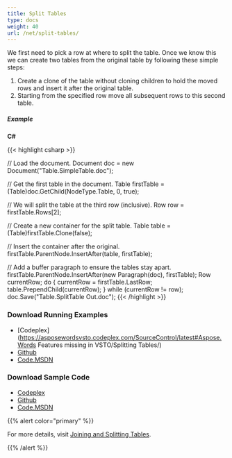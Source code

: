 ```yaml
---
title: Split Tables
type: docs
weight: 40
url: /net/split-tables/
---
```


We first need to pick a row at where to split the table. Once we know this we can create two tables from the original table by following these simple steps:

1. Create a clone of the table without cloning children to hold the moved rows and insert it after the original table.
1. Starting from the specified row move all subsequent rows to this second table.
##### **Example**
**C#**

{{< highlight csharp >}}

 // Load the document.
 Document doc = new Document("Table.SimpleTable.doc");

 // Get the first table in the document.
 Table firstTable = (Table)doc.GetChild(NodeType.Table, 0, true);

 // We will split the table at the third row (inclusive).
 Row row = firstTable.Rows[2];

 // Create a new container for the split table.
 Table table = (Table)firstTable.Clone(false);

 // Insert the container after the original.
 firstTable.ParentNode.InsertAfter(table, firstTable);

 // Add a buffer paragraph to ensure the tables stay apart.
 firstTable.ParentNode.InsertAfter(new Paragraph(doc), firstTable);
 Row currentRow;
 do
 {
    currentRow = firstTable.LastRow;
    table.PrependChild(currentRow);
 }
 while (currentRow != row);
 doc.Save("Table.SplitTable Out.doc");
{{< /highlight >}}
### **Download Running Examples**
- [Codeplex](https://asposewordsvsto.codeplex.com/SourceControl/latest#Aspose.Words Features missing in VSTO/Splitting Tables/)
- [Github](https://github.com/aspose-words/Aspose.Words-for-.NET/tree/master/Plugins/Aspose.Words%20Vs%20VSTO%20Word/Aspose.Words%20Features%20missing%20in%20VSTO/Splitting%20Tables)
- [Code.MSDN](https://code.msdn.microsoft.com/AsposeWords-Features-bfd6167c/view/SourceCode#content)
### **Download Sample Code**
- [Codeplex](https://asposewordsvsto.codeplex.com/releases/view/619474)
- [Github](https://github.com/aspose-words/Aspose.Words-for-.NET/releases/tag/MissingFeaturesofVSTOv1.1)
- [Code.MSDN](https://code.msdn.microsoft.com/AsposeWords-Features-bfd6167c#content)

{{% alert color="primary" %}} 

For more details, visit [Joining and Splitting Tables](https://docs.aspose.com/words/net/joining-and-splitting-tables/).

{{% /alert %}}
